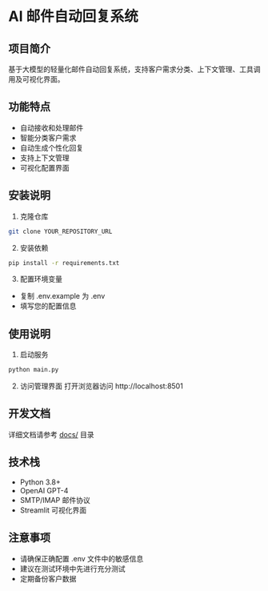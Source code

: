 # AI 邮件自动回复系统

## 项目简介
基于大模型的轻量化邮件自动回复系统，支持客户需求分类、上下文管理、工具调用及可视化界面。

## 功能特点
- 自动接收和处理邮件
- 智能分类客户需求
- 自动生成个性化回复
- 支持上下文管理
- 可视化配置界面

## 安装说明
1. 克隆仓库
```bash
git clone YOUR_REPOSITORY_URL
```

2. 安装依赖
```bash
pip install -r requirements.txt
```

3. 配置环境变量
- 复制 .env.example 为 .env
- 填写您的配置信息

## 使用说明
1. 启动服务
```bash
python main.py
```

2. 访问管理界面
打开浏览器访问 http://localhost:8501

## 开发文档
详细文档请参考 [docs/](docs/) 目录

## 技术栈
- Python 3.8+
- OpenAI GPT-4
- SMTP/IMAP 邮件协议
- Streamlit 可视化界面

## 注意事项
- 请确保正确配置 .env 文件中的敏感信息
- 建议在测试环境中先进行充分测试
- 定期备份客户数据 